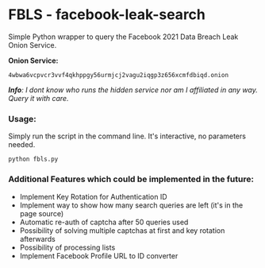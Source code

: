 # FBLS - facebook-leak-search
Simple Python wrapper to query the Facebook 2021 Data Breach Leak Onion Service.

**Onion Service:**
```
4wbwa6vcpvcr3vvf4qkhppgy56urmjcj2vagu2iqgp3z656xcmfdbiqd.onion
```
***Info**: I dont know who runs the hidden service nor am I affiliated in any way. Query it with care.*

### Usage:

Simply run the script in the command line.
It's interactive, no parameters needed.

```
python fbls.py
```

### Additional Features which could be implemented in the future:
- Implement Key Rotation for Authentication ID
- Implement way to show how many search queries are left (it's in the page source)
- Automatic re-auth of captcha after 50 queries used
- Possibility of solving multiple captchas at first and key rotation afterwards
- Possibility of processing lists
- Implement Facebook Profile URL to ID converter

